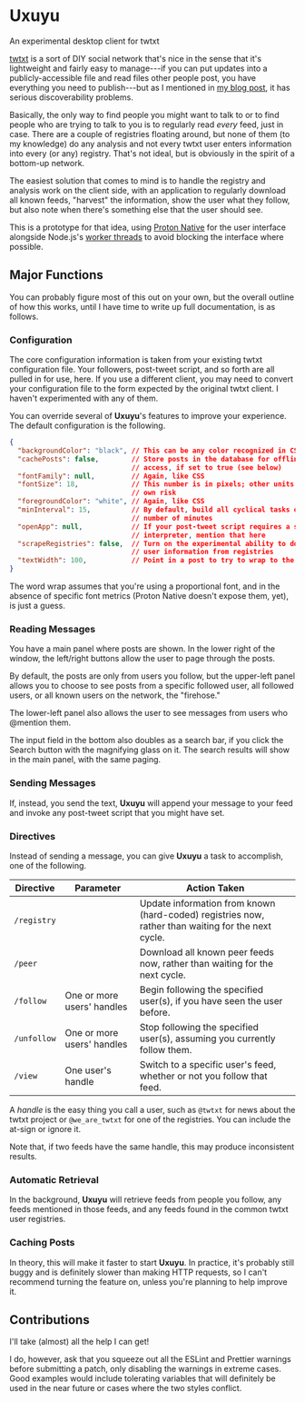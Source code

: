 # Uxuyu
An experimental desktop client for twtxt

[twtxt](https://twtxt.readthedocs.io/en/latest/) is a sort of DIY social network that's nice in the sense that it's lightweight and fairly easy to manage---if you can put updates into a publicly-accessible file and read files other people post, you have everything you need to publish---but as I mentioned in [my blog post](https://john.colagioia.net/blog/media/2020/03/21/twtxt.html), it has serious discoverability problems.

Basically, the only way to find people you might want to talk to or to find people who are trying to talk to you is to regularly read *every* feed, just in case.  There are a couple of registries floating around, but none of them (to my knowledge) do any analysis and not every twtxt user enters information into every (or any) registry.  That's not ideal, but is obviously in the spirit of a bottom-up network.

The easiest solution that comes to mind is to handle the registry and analysis work on the client side, with an application to regularly download all known feeds, "harvest" the information, show the user what they follow, but also note when there's something else that the user should see.

This is a prototype for that idea, using [Proton Native](https://proton-native.js.org/#/) for the user interface alongside Node.js's [worker threads](https://nodejs.org/api/worker_threads.html) to avoid blocking the interface where possible.

## Major Functions

You can probably figure most of this out on your own, but the overall outline of how this works, until I have time to write up full documentation, is as follows.

### Configuration

The core configuration information is taken from your existing twtxt configuration file.  Your followers, post-tweet script, and so forth are all pulled in for use, here.  If you use a different client, you may need to convert your configuration file to the form expected by the original twtxt client.  I haven't experimented with any of them.

You can override several of **Uxuyu**'s features to improve your experience.  The default configuration is the following.

```json
{
  "backgroundColor": "black", // This can be any color recognized in CSS
  "cachePosts": false,        // Store posts in the database for offline
                              // access, if set to true (see below)
  "fontFamily": null,         // Again, like CSS
  "fontSize": 18,             // This number is in pixels; other units at your
                              // own risk
  "foregroundColor": "white", // Again, like CSS
  "minInterval": 15,          // By default, build all cyclical tasks on this
                              // number of minutes
  "openApp": null,            // If your post-tweet script requires a specific
                              // interpreter, mention that here
  "scrapeRegistries": false,  // Turn on the experimental ability to download
                              // user information from registries
  "textWidth": 100,           // Point in a post to try to wrap to the next line
}
```

The word wrap assumes that you're using a proportional font, and in the absence of specific font metrics (Proton Native doesn't expose them, yet), is just a guess.

### Reading Messages

You have a main panel where posts are shown.  In the lower right of the window, the left/right buttons allow the user to page through the posts.

By default, the posts are only from users you follow, but the upper-left panel allows you to choose to see posts from a specific followed user, all followed users, or all known users on the network, the "firehose."

The lower-left panel also allows the user to see messages from users who @mention them.

The input field in the bottom also doubles as a search bar, if you click the Search button with the magnifying glass on it.  The search results will show in the main panel, with the same paging.

### Sending Messages

If, instead, you send the text, **Uxuyu** will append your message to your feed and invoke any post-tweet script that you might have set.

### Directives

Instead of sending a message, you can give **Uxuyu** a task to accomplish, one of the following.

|Directive|Parameter|Action Taken|
|---------|---------|------------|
|`/registry`| |Update information from known (hard-coded) registries now, rather than waiting for the next cycle.|
|`/peer`| |Download all known peer feeds now, rather than waiting for the next cycle.|
|`/follow`|One or more users' handles|Begin following the specified user(s), if you have seen the user before.|
|`/unfollow`|One or more users' handles|Stop following the specified user(s), assuming you currently follow them.|
|`/view`|One user's handle|Switch to a specific user's feed, whether or not you follow that feed.|

A *handle* is the easy thing you call a user, such as `@twtxt` for news about the twtxt project or `@we_are_twtxt` for one of the registries.  You can include the at-sign or ignore it.

Note that, if two feeds have the same handle, this may produce inconsistent results.

### Automatic Retrieval

In the background, **Uxuyu** will retrieve feeds from people you follow, any feeds mentioned in those feeds, and any feeds found in the common twtxt user registries.

### Caching Posts

In theory, this will make it faster to start **Uxuyu**.  In practice, it's probably still buggy and is definitely slower than making HTTP requests, so I can't recommend turning the feature on, unless you're planning to help improve it.

## Contributions

I'll take (almost) all the help I can get!

I do, however, ask that you squeeze out all the ESLint and Prettier warnings before submitting a patch, only disabling the warnings in extreme cases.  Good examples would include tolerating variables that will definitely be used in the near future or cases where the two styles conflict.

